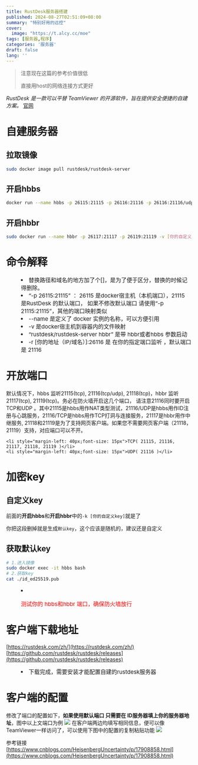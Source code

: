 ```yaml
---
title: RustDesk服务器搭建
published: 2024-08-27T02:51:09+08:00
summary: "特别好用的远控"
cover:
  image: "https://t.alcy.cc/moe"
tags: [服务器,程序]
categories: '服务器'
draft: false 
lang: ''
---
```

> 注意现在这篇的参考价值很低
>
> 直接用host的网络连接方式更好


<i>RustDesk 是一款可以平替 TeamViewer 的开源软件，旨在提供安全便捷的自建方案。</i>
[官网](rustdesk.com)

# 自建服务器
## 拉取镜像
``` bash
sudo docker image pull rustdesk/rustdesk-server
```
## 开启hbbs
``` bash
docker run --name hbbs -p 26115:21115 -p 26116:21116 -p 26116:21116/udp -p 26118:21118 -v [你的自定义地址/hbbs]:/root -td rustdesk/rustdesk-server hbbs -r [你的地址（IP/域名）]:26116 -k [你的自定义key]
```
## 开启hbbr
``` bash
sudo docker run --name hbbr -p 26117:21117 -p 26119:21119 -v [你的自定义地址/hbbr]:/root -td rustdesk/rustdesk-server hbbr -k [你的自定义key]
```
# 命令解释
<li style="margin-left: 40px;font-size: 15px">替换路径和域名的地方加了个[]，是为了便于区分，替换的时候记得删除。</li>
<li style="margin-left: 40px;font-size: 15px">“-p 26115:21115” ： 26115 是docker宿主机（本机端口），21115 是RustDesk 的默认端口， 如果不修改默认端口 请使用“-p 21115:21115”，其他的端口映射类似</li>
<li style="margin-left: 40px;font-size: 15px">--name 是定义了 docker 实例的名称，可以方便引用</li>
<li style="margin-left: 40px;font-size: 15px">-v 是docker宿主机到容器内的文件映射</li>
<li style="margin-left: 40px;font-size: 15px">“rustdesk/rustdesk-server hbbr” 是带 hbbr或者hbbs 参数启动</li>
<li style="margin-left: 40px;font-size: 15px">-r [你的地址（IP/域名）]:26116  是 在你的指定端口监听 ，默认端口是 21116 </li>

# 开放端口
默认情况下，hbbs 监听21115(tcp), 21116(tcp/udp), 21118(tcp)，hbbr 监听21117(tcp), 21119(tcp)。务必在防火墙开启这几个端口， 请注意21116同时要开启TCP和UDP 。其中21115是hbbs用作NAT类型测试，21116/UDP是hbbs用作ID注册与心跳服务，21116/TCP是hbbs用作TCP打洞与连接服务，21117是hbbr用作中继服务, 21118和21119是为了支持网页客户端。如果您不需要网页客户端（21118，21119）支持，对应端口可以不开。

    <li style="margin-left: 40px;font-size: 15px">TCP( 21115, 21116, 21117, 21118, 21119 )</li>
    <li style="margin-left: 40px;font-size: 15px">UDP( 21116 )</li>
# 加密key
## 自定义key
前面的<b>开启hbbs</b>和<b>开启hbbr</b>中的`-k [你的自定义key]`就是了

你把这段删掉就是生成`默认key`，这个应该是随机的，建议还是自定义

## 获取默认key
``` bash
# 1.进入镜像
sudo docker exec -it hbbs bash 
# 2.获取key
cat ./id_ed25519.pub 
```

<li style="margin-left: 40px;font-size: 15px"><p style="color: #FF0000;">测试你的 hbbs和hbbr 端口，确保防火墙放行</p></li>

# 客户端下载地址
[https://rustdesk.com/zh/](https://rustdesk.com/zh/)
[https://github.com/rustdesk/rustdesk/releases](https://github.com/rustdesk/rustdesk/releases)
  <li style="margin-left: 40px;font-size: 15px">下载完成，需要安装才能配置自建的rustdesk服务器</li>
# 客户端的配置
修改了端口的配置如下，<b>如果使用默认端口 只需要在 ID服务器填上你的服务器地址</b>，图中以上文端口为例
![](/photos/rustdesk1.png)
在客户端两边均填写相同信息，便可以像TeamViewer一样访问了，可以使用下图中的配置的复制粘贴功能
![](/photos/rustdesk2.png)

参考链接[https://www.cnblogs.com/HeisenbergUncertainty/p/17908858.html](https://www.cnblogs.com/HeisenbergUncertainty/p/17908858.html)
